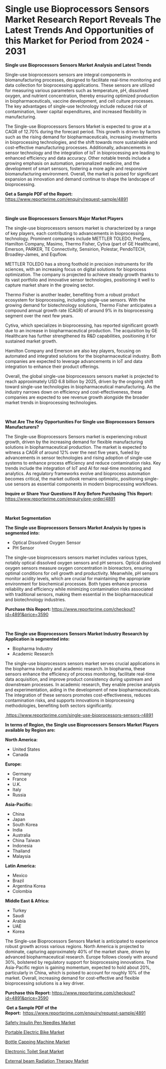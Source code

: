 <p><h1>Single use Bioprocessors Sensors Market Research Report Reveals The Latest Trends And Opportunities of this Market for Period from 2024 - 2031</h1></p><p><strong>Single use Bioprocessors Sensors Market Analysis and Latest Trends</strong></p>
<p><p>Single-use bioprocessors sensors are integral components in biomanufacturing processes, designed to facilitate real-time monitoring and data collection for bioprocessing applications. These sensors are utilized for measuring various parameters such as temperature, pH, dissolved oxygen, and nutrient concentration, thereby ensuring optimized production in biopharmaceuticals, vaccine development, and cell culture processes. The key advantages of single-use technology include reduced risk of contamination, lower capital expenditures, and increased flexibility in manufacturing.</p><p>The Single-use Bioprocessors Sensors Market is expected to grow at a CAGR of 12.70% during the forecast period. This growth is driven by factors such as the rising demand for biopharmaceuticals, increasing investments in bioprocessing technologies, and the shift towards more sustainable and cost-effective manufacturing processes. Additionally, advancements in sensor technology and the integration of IoT in bioprocessing are leading to enhanced efficiency and data accuracy. Other notable trends include a growing emphasis on automation, personalized medicine, and the development of smart sensors, fostering a more agile and responsive biomanufacturing environment. Overall, the market is poised for significant expansion as innovation and demand continue to shape the landscape of bioprocessing.</p></p>
<p><strong>Get a Sample PDF of the Report:&nbsp;</strong> <a href="https://www.reportprime.com/enquiry/request-sample/4891">https://www.reportprime.com/enquiry/request-sample/4891</a></p>
<p>&nbsp;</p>
<p><strong>Single use Bioprocessors Sensors Major Market Players</strong></p>
<p><p>The single-use bioprocessors sensors market is characterized by a range of key players, each contributing to advancements in bioprocessing technology. Prominent companies include METTLER TOLEDO, PreSens, Hamilton Company, Masimo, Thermo Fisher, Cytiva (part of GE Healthcare), Emerson, PARKER, TE Connectivity, Sensirion, Polestar, PendoTECH, Broadley-James, and Equflow. </p><p>METTLER TOLEDO has a strong foothold in precision instruments for life sciences, with an increasing focus on digital solutions for bioprocess optimization. The company is projected to achieve steady growth thanks to its vast portfolio and innovative sensor technologies, positioning it well to capture market share in the growing sector.</p><p>Thermo Fisher is another leader, benefiting from a robust product ecosystem for bioprocessing, including single-use sensors. With the growing demand for biotechnology solutions, Thermo Fisher anticipates a compound annual growth rate (CAGR) of around 9% in its bioprocessing segment over the next few years.</p><p>Cytiva, which specializes in bioprocessing, has reported significant growth due to an increase in biopharmaceutical production. The acquisition by GE Healthcare has further strengthened its R&D capabilities, positioning it for sustained market growth.</p><p>Hamilton Company and Emerson are also key players, focusing on automated and integrated solutions for the biopharmaceutical industry. Both companies are expected to leverage advancements in IoT and data integration to enhance their product offerings.</p><p>Overall, the global single-use bioprocessors sensors market is projected to reach approximately USD 6.8 billion by 2025, driven by the ongoing shift toward single-use technologies in biopharmaceutical manufacturing. As the industry narrows down on efficiency and cost-effectiveness, these companies are expected to see revenue growth alongside the broader market trends in bioprocessing technologies.</p></p>
<p>&nbsp;</p>
<p><strong>What Are The Key Opportunities For Single use Bioprocessors Sensors Manufacturers?</strong></p>
<p><p>The Single-use Bioprocessors Sensors market is experiencing robust growth, driven by the increasing demand for flexible manufacturing solutions in biopharmaceutical production. The market is expected to witness a CAGR of around 12% over the next five years, fueled by advancements in sensor technologies and rising adoption of single-use systems to enhance process efficiency and reduce contamination risks. Key trends include the integration of IoT and AI for real-time monitoring and analytics. As regulatory frameworks evolve and bioprocess automation becomes critical, the market outlook remains optimistic, positioning single-use sensors as essential components in modern bioprocessing workflows.</p></p>
<p><strong>Inquire or Share Your Questions If Any Before Purchasing This Report:</strong> <a href="https://www.reportprime.com/enquiry/pre-order/4891">https://www.reportprime.com/enquiry/pre-order/4891</a></p>
<p>&nbsp;</p>
<p><strong>Market Segmentation</strong></p>
<p><strong>The Single use Bioprocessors Sensors Market Analysis by types is segmented into:</strong></p>
<p><ul><li>Optical Dissolved Oxygen Sensor</li><li>PH Sensor</li></ul></p>
<p><p>The single-use bioprocessors sensors market includes various types, notably optical dissolved oxygen sensors and pH sensors. Optical dissolved oxygen sensors measure oxygen concentration in bioreactors, ensuring optimal conditions for cell growth and productivity. Meanwhile, pH sensors monitor acidity levels, which are crucial for maintaining the appropriate environment for biochemical processes. Both types enhance process reliability and efficiency while minimizing contamination risks associated with traditional sensors, making them essential in the biopharmaceutical and biotechnology industries.</p></p>
<p><strong>Purchase this Report:&nbsp;</strong><a href="https://www.reportprime.com/checkout?id=4891&price=3590">https://www.reportprime.com/checkout?id=4891&price=3590</a></p>
<p>&nbsp;</p>
<p><strong>The Single use Bioprocessors Sensors Market Industry Research by Application is segmented into:</strong></p>
<p><ul><li>Biopharma Industry</li><li>Academic Research</li></ul></p>
<p><p>The single-use bioprocessors sensors market serves crucial applications in the biopharma industry and academic research. In biopharma, these sensors enhance the efficiency of process monitoring, facilitate real-time data acquisition, and improve product consistency during upstream and downstream processes. In academic research, they enable precise analysis and experimentation, aiding in the development of new biopharmaceuticals. The integration of these sensors promotes cost-effectiveness, reduces contamination risks, and supports innovations in bioprocessing methodologies, benefiting both sectors significantly.</p></p>
<p><a href="https://www.reportprime.com/single-use-bioprocessors-sensors-r4891">&nbsp;https://www.reportprime.com/single-use-bioprocessors-sensors-r4891</a></p>
<p><strong>In terms of Region, the Single use Bioprocessors Sensors Market Players available by Region are:</strong></p>
<p>
    <p> <strong> North America: </strong>
        <ul>
            <li>United States</li>
            <li>Canada</li>
        </ul>
        </p> 
    <p> <strong> Europe: </strong>
        <ul>
            <li>Germany</li>
            <li>France</li>
            <li>U.K.</li>
            <li>Italy</li>
            <li>Russia</li>
        </ul>
        </p> 
    <p> <strong> Asia-Pacific: </strong>
        <ul>
            <li>China</li>
            <li>Japan</li>
            <li>South Korea</li>
            <li>India</li>
            <li>Australia</li>
            <li>China Taiwan</li>
            <li>Indonesia</li>
            <li>Thailand</li>
            <li>Malaysia</li>
        </ul>
        </p> 
    <p> <strong> Latin America: </strong>
        <ul>
            <li>Mexico</li>
            <li>Brazil</li>
            <li>Argentina Korea</li>
            <li>Colombia</li>
        </ul>
        </p> 
    <p> <strong> Middle East & Africa: </strong>
        <ul>
            <li>Turkey</li>
            <li>Saudi</li>
            <li>Arabia</li>
            <li>UAE</li>
            <li>Korea</li>
        </ul>
    </p>
    </p>
<p><p>The Single-use Bioprocessors Sensors Market is anticipated to experience robust growth across various regions. North America is projected to dominate, capturing approximately 40% of the market share, driven by advanced biopharmaceutical research. Europe follows closely with around 30%, bolstered by regulatory support for bioprocessing innovations. The Asia-Pacific region is gaining momentum, expected to hold about 20%, particularly in China, which is poised to account for roughly 10% of the market. Overall, increasing demand for cost-effective and flexible bioprocessing solutions is a key driver.</p></p>
<p><strong>Purchase this Report: </strong><a href="https://www.reportprime.com/checkout?id=4891&price=3590">https://www.reportprime.com/checkout?id=4891&price=3590</a></p>
<p>&nbsp;<strong>Get a Sample PDF of the Report:&nbsp;&nbsp;</strong><a href="https://www.reportprime.com/enquiry/request-sample/4891">https://www.reportprime.com/enquiry/request-sample/4891</a></p>
<p><strong></strong></p>
<p><p><a href="https://www.linkedin.com/pulse/comprehensive-look-product-type-4mm5mm8mmother-application-chnue?trackingId=SgiCx%2F78S0%2Bequqliw92xw%3D%3D">Safety Insulin Pen Needles Market</a></p><p><a href="https://issuu.com/reportprime-2/docs/portable-electric-bike-market-size-_619ecfaf5f6490">Portable Electric Bike Market</a></p><p><a href="https://www.linkedin.com/pulse/bottle-capping-machine-market-global-share-ranking-overall-gul4c?trackingId=BAKyzhjWTiOopEsg2t4D0w%3D%3D">Bottle Capping Machine Market</a></p><p><a href="https://issuu.com/reportprime-2/docs/electronic-toilet-seat-market-size-_501c7abf57e459">Electronic Toilet Seat Market</a></p><p><a href="https://www.linkedin.com/pulse/future-ready-strategic-insights-global-external-beam-xj9se?trackingId=6klhc1CzSZCJAWTsFiQjWA%3D%3D">External beam Radiation Therapy Market</a></p></p>